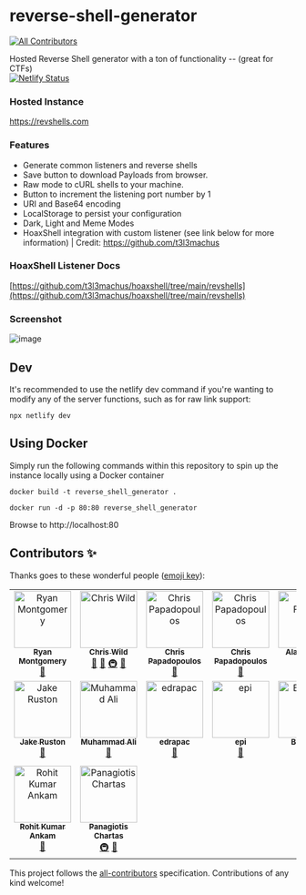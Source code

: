 # reverse-shell-generator
<!-- ALL-CONTRIBUTORS-BADGE:START - Do not remove or modify this section -->
[![All Contributors](https://img.shields.io/badge/all_contributors-16-orange.svg?style=flat-square)](#contributors-)
<!-- ALL-CONTRIBUTORS-BADGE:END -->
Hosted Reverse Shell generator with a ton of functionality -- (great for CTFs)
<br> [![Netlify Status](https://api.netlify.com/api/v1/badges/46dbabe0-23b7-42e6-b04b-e1769dc455ce/deploy-status)](https://app.netlify.com/sites/brave-swartz-5dcdab/deploys)

### Hosted Instance
https://revshells.com

### Features

- Generate common listeners and reverse shells
- Save button to download Payloads from browser.
- Raw mode to cURL shells to your machine.
- Button to increment the listening port number by 1
- URI and Base64 encoding
- LocalStorage to persist your configuration
- Dark, Light and Meme Modes
- HoaxShell integration with custom listener (see link below for more information) | Credit: https://github.com/t3l3machus

### HoaxShell Listener Docs

[https://github.com/t3l3machus/hoaxshell/tree/main/revshells](https://github.com/t3l3machus/hoaxshell/tree/main/revshells)

### Screenshot

![image](https://user-images.githubusercontent.com/70012972/169376352-e6d6b90e-2e2e-46b0-b6f9-0e3f13713e39.png)

## Dev

It's recommended to use the netlify dev command if you're wanting to modify any of the server functions, such as for raw link support:

```
npx netlify dev
```

## Using Docker
Simply run the following commands within this repository to spin up the instance locally using a Docker container

```
docker build -t reverse_shell_generator .

docker run -d -p 80:80 reverse_shell_generator
```

Browse to http://localhost:80

## Contributors ✨

Thanks goes to these wonderful people ([emoji key](https://allcontributors.org/docs/en/emoji-key)):

<!-- ALL-CONTRIBUTORS-LIST:START - Do not remove or modify this section -->
<!-- prettier-ignore-start -->
<!-- markdownlint-disable -->
<table>
  <tbody>
    <tr>
      <td align="center" valign="top" width="14.28%"><a href="http://ryanmontgomery.me"><img src="https://avatars.githubusercontent.com/u/44453666?v=4?s=100" width="100px;" alt="Ryan Montgomery"/><br /><sub><b>Ryan Montgomery</b></sub></a><br /><a href="https://github.com/0dayCTF/reverse-shell-generator/pulls?q=is%3Apr+reviewed-by%3A0dayCTF" title="Reviewed Pull Requests">👀</a></td>
      <td align="center" valign="top" width="14.28%"><a href="https://briskets.io"><img src="https://avatars.githubusercontent.com/u/58673953?v=4?s=100" width="100px;" alt="Chris Wild"/><br /><sub><b>Chris Wild</b></sub></a><br /><a href="#projectManagement-briskets" title="Project Management">📆</a> <a href="#tool-briskets" title="Tools">🔧</a> <a href="#infra-briskets" title="Infrastructure (Hosting, Build-Tools, etc)">🚇</a> <a href="#design-briskets" title="Design">🎨</a></td>
      <td align="center" valign="top" width="14.28%"><a href="https://papadope.net/"><img src="https://avatars.githubusercontent.com/u/28659477?v=4?s=100" width="100px;" alt="Chris Papadopoulos"/><br /><sub><b>Chris Papadopoulos</b></sub></a><br /><a href="#design-Papadope" title="Design">🎨</a></td>
            <td align="center" valign="top" width="14.28%"><a href="https://papadope.net/"><img src="https://github.com/RootKRD/rsg.github.io/assets/109300095/5bd4e3b3-1144-4f08-926c-80d8167bb182" width="100px;" alt="Chris Papadopoulos"/><br /><sub><b>Chris Papadopoulos</b></sub></a><br /><a href="#design-Papadope" title="Design">🎨</a></td>
      <td align="center" valign="top" width="14.28%"><a href="https://www.alanfoster.me/"><img src="https://avatars.githubusercontent.com/u/1271782?v=4?s=100" width="100px;" alt="Alan Foster"/><br /><sub><b>Alan Foster</b></sub></a><br /><a href="#infra-AlanFoster" title="Infrastructure (Hosting, Build-Tools, etc)">🚇</a></td>
      <td align="center" valign="top" width="14.28%"><a href="https://muir.land"><img src="https://avatars.githubusercontent.com/u/58998623?v=4?s=100" width="100px;" alt="AG"/><br /><sub><b>AG</b></sub></a><br /><a href="#maintenance-MuirlandOracle" title="Maintenance">🚧</a></td>
      <td align="center" valign="top" width="14.28%"><a href="https://github.com/0x03f3"><img src="https://avatars.githubusercontent.com/u/24409121?v=4?s=100" width="100px;" alt="Joseph Rose"/><br /><sub><b>Joseph Rose</b></sub></a><br /><a href="#ideas-0x03f3" title="Ideas, Planning, & Feedback">🤔</a></td>
      <td align="center" valign="top" width="14.28%"><a href="https://github.com/JabbaSec"><img src="https://avatars.githubusercontent.com/u/68778279?v=4?s=100" width="100px;" alt="Jabba"/><br /><sub><b>Jabba</b></sub></a><br /><a href="#data-JabbaSec" title="Data">🔣</a></td>
    </tr>
    <tr>
      <td align="center" valign="top" width="14.28%"><a href="http://www.jake-ruston.com"><img src="https://avatars.githubusercontent.com/u/22551835?v=4?s=100" width="100px;" alt="Jake Ruston"/><br /><sub><b>Jake Ruston</b></sub></a><br /><a href="#data-Jake-Ruston" title="Data">🔣</a></td>
      <td align="center" valign="top" width="14.28%"><a href="https://h0j3n.github.io/"><img src="https://avatars.githubusercontent.com/u/51261763?v=4?s=100" width="100px;" alt="Muhammad Ali"/><br /><sub><b>Muhammad Ali</b></sub></a><br /><a href="#tool-H0j3n" title="Tools">🔧</a></td>
      <td align="center" valign="top" width="14.28%"><a href="http://sprucelab.site"><img src="https://avatars.githubusercontent.com/u/33971688?v=4?s=100" width="100px;" alt="edrapac"/><br /><sub><b>edrapac</b></sub></a><br /><a href="#tool-edrapac" title="Tools">🔧</a></td>
      <td align="center" valign="top" width="14.28%"><a href="https://epi052.gitlab.io/notes-to-self/"><img src="https://avatars.githubusercontent.com/u/43392618?v=4?s=100" width="100px;" alt="epi"/><br /><sub><b>epi</b></sub></a><br /><a href="#tool-epi052" title="Tools">🔧</a></td>
      <td align="center" valign="top" width="14.28%"><a href="https://skerritt.blog"><img src="https://avatars.githubusercontent.com/u/10378052?v=4?s=100" width="100px;" alt="Brandon"/><br /><sub><b>Brandon</b></sub></a><br /><a href="https://github.com/0dayCTF/reverse-shell-generator/commits?author=bee-san" title="Code">💻</a></td>
      <td align="center" valign="top" width="14.28%"><a href="https://robiot.github.io/"><img src="https://avatars.githubusercontent.com/u/68228472?v=4?s=100" width="100px;" alt="Robiot"/><br /><sub><b>Robiot</b></sub></a><br /><a href="#content-robiot" title="Content">🖋</a> <a href="#maintenance-robiot" title="Maintenance">🚧</a></td>
      <td align="center" valign="top" width="14.28%"><a href="https://github.com/Hydragyrum"><img src="https://avatars.githubusercontent.com/u/4928181?v=4?s=100" width="100px;" alt="Adam Bertrand"/><br /><sub><b>Adam Bertrand</b></sub></a><br /><a href="#content-Hydragyrum" title="Content">🖋</a></td>
    </tr>
    <tr>
      <td align="center" valign="top" width="14.28%"><a href="http://rohitkumarankam.com"><img src="https://avatars.githubusercontent.com/u/70012972?v=4?s=100" width="100px;" alt="Rohit Kumar Ankam"/><br /><sub><b>Rohit Kumar Ankam</b></sub></a><br /><a href="#tool-rohitkumarankam" title="Tools">🔧</a></td>
      <td align="center" valign="top" width="14.28%"><a href="https://github.com/t3l3machus"><img src="https://avatars.githubusercontent.com/u/75489922?v=4?s=100" width="100px;" alt="Panagiotis Chartas"/><br /><sub><b>Panagiotis Chartas</b></sub></a><br /><a href="#infra-t3l3machus" title="Infrastructure (Hosting, Build-Tools, etc)">🚇</a> <a href="#tool-t3l3machus" title="Tools">🔧</a></td>
    </tr>
  </tbody>
</table>

<!-- markdownlint-restore -->
<!-- prettier-ignore-end -->

<!-- ALL-CONTRIBUTORS-LIST:END -->

This project follows the [all-contributors](https://github.com/all-contributors/all-contributors) specification. Contributions of any kind welcome!
